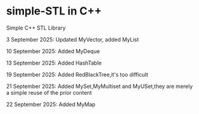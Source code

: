 # simple-STL in C++
Simple C++ STL Library

3 September 2025: Updated MyVector, added MyList

10 September 2025: Added MyDeque

13 September 2025: Added HashTable

19 September 2025: Added RedBlackTree,it's too difficult

21 September 2025: Added MySet,MyMultiset and MyUSet,they are merely a simple reuse of the prior content

22 September 2025: Added MyMap
